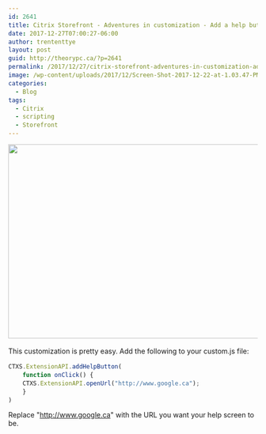 ```yaml
---
id: 2641
title: Citrix Storefront - Adventures in customization - Add a help button to your Storefront UI
date: 2017-12-27T07:00:27-06:00
author: trententtye
layout: post
guid: http://theorypc.ca/?p=2641
permalink: /2017/12/27/citrix-storefront-adventures-in-customization-add-a-help-button-to-your-storefront-ui/
image: /wp-content/uploads/2017/12/Screen-Shot-2017-12-22-at-1.03.47-PM.png
categories:
  - Blog
tags:
  - Citrix
  - scripting
  - Storefront
---
```

<img class="aligncenter size-full wp-image-2642" src="/wp-content/uploads/2017/12/Screen-Shot-2017-12-22-at-1.01.53-PM.png" alt="" width="864" height="393" srcset="/wp-content/uploads/2017/12/Screen-Shot-2017-12-22-at-1.01.53-PM.png 864w, /wp-content/uploads/2017/12/Screen-Shot-2017-12-22-at-1.01.53-PM-300x136.png 300w, /wp-content/uploads/2017/12/Screen-Shot-2017-12-22-at-1.01.53-PM-768x349.png 768w" sizes="(max-width: 864px) 100vw, 864px" />

This customization is pretty easy.  Add the following to your custom.js file:


```javascript
CTXS.ExtensionAPI.addHelpButton(
	function onClick() {
	CTXS.ExtensionAPI.openUrl("http://www.google.ca");
	}
)
```


Replace "http://www.google.ca" with the URL you want your help screen to be.

<!-- AddThis Advanced Settings generic via filter on the_content -->

<!-- AddThis Share Buttons generic via filter on the_content -->
